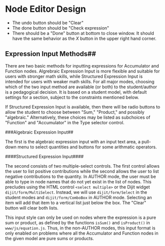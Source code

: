 # Node Editor Design #

* The undo button should be "Clear"
* The done button should be "Check expression"
* There should be a "Done" button at bottom to close window.  It should have the same behavior as the *X* button in the upper right hand corner.

## Expression Input Methods##

There are two basic methods for inputting expressions for Accumulator and Function nodes.  Algrebraic Expression Input is more flexible and suitable for users with stronger math skills, while Structured Expression Input is intended for users with weaker math skills.  For all major modes, choosing which of the two input method are available (or both) to the student/author is a pedagogical decision.  It is based on a student model, with default settings for a section, subject to the constraints mentioned below.

If Structured Expression Input is available, then there will be radio buttons to allow the student to choose between "Sum," "Product," and possibly "algebraic."  Alternatively, these choices may be listed as subchoices of "Function" and "Accumulator" in the Type selector control.

###Algebraic Expression Input##

The first is the algebraic expression input with an input text area, a pull-down menu to select quantities and buttons for some arithmatic operators.

####Structured Expression Input####

The second consists of two multiple-select controls.  The first control allows the user to list positive contributions while the second allows the user to list negative contributions to the quantity. In AUTHOR mode, the user must be able to type in node names that do not yet exist in the list of nodes.  This precludes using the HTML control `<select multiple>` or the Dijit widget `dijit/form/MultiSelect`.  Instead, we will use `dijit/form/Select` in the student modes and `dijit/form/ComboBox` in AUTHOR mode.  Selecting an item will add that item to a vertical list just below the box.  The "Clear" button will clear both lists.

This input style can only be used on nodes where the expression is a pure sum or product, as defined by the functions
`isSum()` and `isProduct()` in `www/js/equation.js`.  Thus, in the non-AUTHOR modes, this input format is only enabled on problems where all the Accumulator and Function nodes in the given model are pure sums or products.
